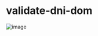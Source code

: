 # validate-dni-dom

![image](https://user-images.githubusercontent.com/82691524/187324921-9d07ff39-c983-433a-9a1f-a1fedee3a0e3.png)

